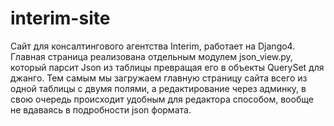 # interim-site
Сайт для консалтингового агентства Interim, работает на Django4.
Главная страница реализована отдельным модулем json_view.py, который парсит Json из таблицы превращая его в объекты QuerySet для джанго.
Тем самым мы загружаем главную страницу сайта всего из одной таблицы с двумя полями, а редактирование через админку,
в свою очередь происходит удобным для редактора способом, вообще не вдаваясь в подробности json формата.
